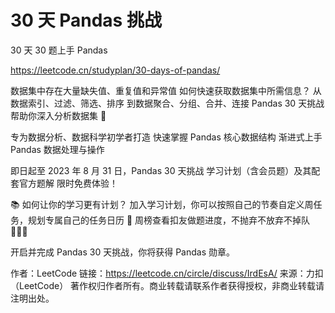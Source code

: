 # 30 天 Pandas 挑战
30 天 30 题上手 Pandas

https://leetcode.cn/studyplan/30-days-of-pandas/

数据集中存在大量缺失值、重复值和异常值
如何快速获取数据集中所需信息？
从数据索引、过滤、筛选、排序
到数据聚合、分组、合并、连接
Pandas 30 天挑战 帮助你深入分析数据集 🫵

专为数据分析、数据科学初学者打造
快速掌握 Pandas 核心数据结构
渐进式上手 Pandas 数据处理与操作

即日起至 2023 年 8 月 31 日，Pandas 30 天挑战 学习计划（含会员题）及其配套官方题解 限时免费体验！

📚 如何让你的学习更有计划？
加入学习计划，你可以按照自己的节奏自定义周任务，规划专属自己的任务日历 📅
周榜查看扣友做题进度，不抛弃不放弃不掉队 🏃🏻‍♀️

开启并完成 Pandas 30 天挑战，你将获得 Pandas 勋章。

作者：LeetCode
链接：https://leetcode.cn/circle/discuss/IrdEsA/
来源：力扣（LeetCode）
著作权归作者所有。商业转载请联系作者获得授权，非商业转载请注明出处。
